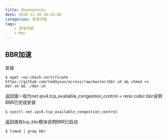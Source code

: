 ```yaml
---
title: Shadowsocks
date: 2018-11-30 20:34:00
categories: 奇淫巧技
tags:
	- 奇淫巧技
	- Mac
---
```


## BBR加速

安装

```shell
$ wget –no-check-certificate https://github.com/teddysun/across/raw/master/bbr.sh && chmod +x bbr.sh && ./bbr.sh
```

返回值一般为net.ipv4.tcp_available_congestion_control = reno cubic bbr说明BBR已完成安装

```shell
$ sysctl net.ipv4.tcp_available_congestion_control
```

返回值有tcp_bbr模块说明BBR已启动

```shell
$ lsmod | grep bbr
```

